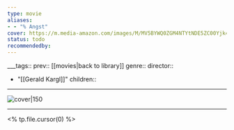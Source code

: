 ```yaml
---
type: movie
aliases:
- - "% Angst"
cover: https://m.media-amazon.com/images/M/MV5BYWQ0ZGM4NTYtNDE5ZC00Yjk4LWIyMWUtYTM3MWRhNjJkMzIyXkEyXkFqcGc@._V1_SX300.jpg
status: todo
recommendedby:
---
```

___tags:: prev:: [[movies|back to library]]
genre::
director:: 
  - "[[Gerald Kargl]]"
children::
___
![cover|150](https://m.media-amazon.com/images/M/MV5BYWQ0ZGM4NTYtNDE5ZC00Yjk4LWIyMWUtYTM3MWRhNjJkMzIyXkEyXkFqcGc@._V1_SX300.jpg)
___
<% tp.file.cursor(0) %>
